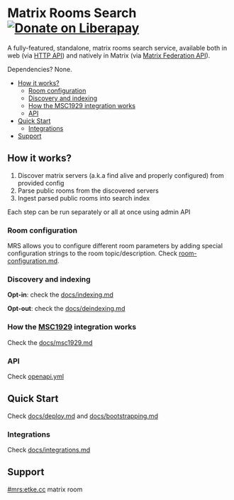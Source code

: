 # Matrix Rooms Search [![Donate on Liberapay](https://liberapay.com/assets/widgets/donate.svg)](https://liberapay.com/mrs/donate) 

A fully-featured, standalone, matrix rooms search service, available both in web (via [HTTP API](./openapi.yml)) and natively in Matrix (via [Matrix Federation API](./docs/integrations.md)).

Dependencies? None.

<!-- vim-markdown-toc GitLab -->

* [How it works?](#how-it-works)
    * [Room configuration](#room-configuration)
    * [Discovery and indexing](#discovery-and-indexing)
    * [How the MSC1929 integration works](#how-the-msc1929-integration-works)
    * [API](#api)
* [Quick Start](#quick-start)
    * [Integrations](#integrations)
* [Support](#support)

<!-- vim-markdown-toc -->

## How it works?

1. Discover matrix servers (a.k.a find alive and properly configured) from provided config
2. Parse public rooms from the discovered servers
3. Ingest parsed public rooms into search index

Each step can be run separately or all at once using admin API

### Room configuration

MRS allows you to configure different room parameters by adding special configuration strings to the room topic/description.
Check [room-configuration.md](./docs/room-configuration.md).

### Discovery and indexing

**Opt-in**: check the [docs/indexing.md](./docs/indexing.md)

**Opt-out**: check the [docs/deindexing.md](./docs/deindexing.md)

### How the [MSC1929](https://github.com/matrix-org/matrix-spec-proposals/pull/1929) integration works

Check the [docs/msc1929.md](./docs/msc1929.md)

### API

Check [openapi.yml](./openapi.yml)

## Quick Start

Check [docs/deploy.md](./docs/deploy.md) and [docs/bootstrapping.md](./docs/bootstrapping.md)

### Integrations

Check [docs/integrations.md](./docs/integrations.md)

## Support

[#mrs:etke.cc](https://matrix.to/#/#mrs:etke.cc) matrix room

